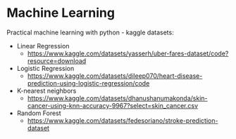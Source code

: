 # Machine Learning

Practical machine learning with python - kaggle datasets:
  - Linear Regression
    - https://www.kaggle.com/datasets/yasserh/uber-fares-dataset/code?resource=download
  - Logistic Regression
    - https://www.kaggle.com/datasets/dileep070/heart-disease-prediction-using-logistic-regression/code
  - K-nearest neighbors
    - https://www.kaggle.com/datasets/dhanushanumakonda/skin-cancer-using-knn-accuracy-9967?select=skin_cancer.csv
  - Random Forest
    - https://www.kaggle.com/datasets/fedesoriano/stroke-prediction-dataset
